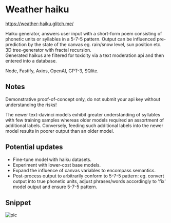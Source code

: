 # Weather haiku

https://weather-haiku.glitch.me/

Haiku generator, answers user input with a short-form poem consisting of phonetic units or syllables in a 5-7-5 pattern. Output can be influenced pre-prediction by the state of the canvas eg. rain/snow level, sun position etc.  
3D tree-generator with fractal recursion.  
Generated haikus are filtered for toxicity via a text moderation api and then entered into a database. 

Node, Fastify, Axios, OpenAI, GPT-3, SQlite. 

## Notes

Demonstrative proof-of-concept only, do not submit your api key without understanding the risks!  

The newer text-davinci models exhibit greater understanding of syllables with few training samples whereas older models required an assortment of additional labels. Conversely, feeding such additional labels into the newer model results in poorer output than an older model.

## Potential updates

- Fine-tune model with haiku datasets. 
- Experiment with lower-cost base models. 
- Expand the influence of canvas variables to encompass semantics.
- Post-process output to arbitrarily conform to 5-7-5 pattern: eg. convert output into true phonetic units, adjust phrases/words accordingly to 'fix' model output and ensure 5-7-5 pattern.

## Snippet

![pic](https://user-images.githubusercontent.com/79493809/230724894-45c23f1d-3416-4aaa-af14-4c2be9f27604.png)

